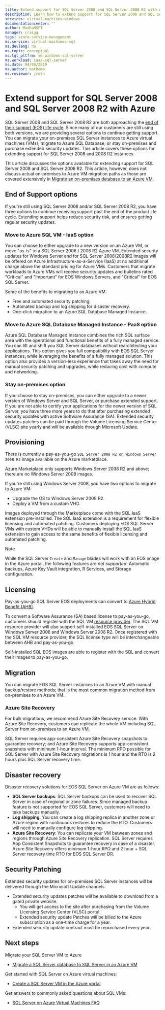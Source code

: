 ```yaml
---
title: Extend support for SQL Server 2008 and SQL Server 2008 R2 with Azure
description: Learn how to extend support for SQL Server 2008 and SQL Server 2008 R2 by migrating your SQL Server instance to Azure, or purchasing extended support to keep instances on-premises. 
services: virtual-machines-windows
documentationcenter: ''
author: MashaMSFT
manager: craigg
tags: azure-service-management
ms.service: virtual-machines-sql
ms.devlang: na
ms.topic: conceptual
ms.tgt_pltfrm: vm-windows-sql-server
ms.workload: iaas-sql-server
ms.date: 04/08/2019
ms.author: mathoma
ms.reviewer: jroth
---
```

# Extend support for SQL Server 2008 and SQL Server 2008 R2 with Azure

SQL Server 2008 and SQL Server 2008 R2 are both approaching the [end of their support (EOS) life cycle](/sql-server/sql-server-2008). Since many of our customers are still using both versions, we are providing several options to continue getting support. You can migrate your on-premises SQL Server instances to Azure virtual machines (VMs), migrate to Azure SQL Database, or stay on-premises and purchase extended security updates. This article covers these options for extending support for SQL Server 2008 and 2008 R2 instances.  

This article discusses the options available for extending support for SQL Server 2008 and SQL Server 2008 R2. This article, however, does not discuss actual on-premises to Azure VM migration paths as those are covered extensively in [Migrate an on-premises database to an Azure VM](virtual-machines-windows-migrate-sql.md). 

## End of Support options
If you're still using SQL Server 2008 and/or SQL Server 2008 R2, you have three options to continue receiving support past the end of the product life cycle. Extending support helps reduce security risk, and ensures getting regular security updates. 

### Move to Azure SQL VM - IaaS option
You can choose to either upgrade to a new version on an Azure VM, or move "as-is" to a SQL Server 2008 / 2008 R2 Azure VM. Extended security updates for Windows Server and for SQL Server 2008/2008R2 images will be offered on Azure Infrastructure-as-a-Service (IaaS) at no additional charge above the standard pricing for Azure VMs. Customers that migrate workloads to Azure VMs will receive security updates and bulletins rated "Critical" and "Important" for EOS Windows Servers, and "Critical" for EOS SQL Server. 

Some of the benefits to migrating to an Azure VM: 
- Free and automated security patching.
- Automated backup and log shipping for disaster recovery. 
- One-click migration to an Azure SQL Database Managed Instance. 

### Move to Azure SQL Database Managed Instance - PaaS option 
Azure SQL Database Managed Instance combines the rich SQL surface area with the operational and functional benefits of a fully managed service. You can lift and shift you SQL Server databases without rearchitecting your applications. This option gives you full compatibility with EOS SQL Server instances, while leveraging the  benefits of a fully managed solution. This option also provides a version-less experience that takes away the need for manual security patching and upgrades, while reducing cost with compute and networking. 

### Stay on-premises option
If you choose to stay on-premises, you can either upgrade to a newer version of Windows Server and SQL Server, or  purchase extended support. If you are not able to certify your applications for the newer version of SQL Server, you have three more years to do that after purchasing extended security updates with active Software Assurance (SA). Extended security updates patches can be paid through the Volume Licensing Service Center (VLSC) site yearly and will be available through Microsoft Update. 


## Provisioning 
There is currently a pay-as-you-go `SQL Server 2008 R2 on Windows Server 2008 R2` image available on the Azure marketplace.

Azure Marketplace only supports Windows Server 2008 R2 and above; there are no Windows Server 2008 images.

If you're still using Windows Server 2008, you have two options to migrate to Azure VM:
- Upgrade the OS to Windows Server 2008 R2.
- Deploy a VM from a custom VHD.

Images deployed through the Marketplace come with the SQL IaaS extension pre-installed. The SQL IaaS extension is a requirement for flexible licensing and automated patching. Customers deploying EOS SQL Server VMs with custom VHDs will be able to manually install the SQL IaaS extension to gain access to the same benefits of flexible licensing and automated patching.

  > [!NOTE]
  > While the SQL Server `Create` and `Manage` blades will work with an EOS image in the Azure portal, the following features are _not supported_: Automatic backups, Azure Key Vault integration, R Services, and Storage configuration.

## Licensing
Pay-as-you-go SQL Server EOS deployments can convert to [Azure Hybrid Benefit (AHB)](https://azure.microsoft.com/en-us/pricing/hybrid-benefit/).

To convert a Software Assurance (SA) based license to pay-as-you-go, customers should register with the SQL VM [resource provider](virtual-machines-windows-sql-ahb.md#register-sql-server-vm-with-sql-resource-provider). The SQL VM resource provider will also support self-installed EOS SQL Server on Windows Server 2008 and Windows Server 2008 R2. Once registered with the SQL VM resource provider, the SQL license type will be interchangeable between AHB and pay-as-you-go. 

Self-installed SQL EOS images are able to register with the SQL  and convert their images to pay-as-you-go.

## Migration
You can migrate EOS SQL Server instances to an Azure VM with manual backup/restore methods; that is the most common migration method from on-premises to an Azure VM.

### Azure Site Recovery

For bulk migrations, we recommend Azure Site Recovery service. With Azure Site Recovery, customers can replicate the whole VM including SQL Server from on-premises to an Azure VM.

SQL Server requires app-consistent Azure Site Recovery snapshots to guarantee recovery; and Azure Site Recovery supports app-consistent snapshots with minimum 1-hour interval. The minimum RPO possible for SQL Server with Azure Site Recovery migrations is 1 hour and the RTO is 2 hours plus SQL Server recovery time.

## Disaster recovery 

Disaster recovery solutions for EOS SQL Server on Azure VM are as follows:

- **SQL Server backups**: SQL Server backups can be used to recover SQL Server in case of regional or zone failures. Since managed backup feature is not supported for EOS SQL Server, customers will need to take backups manually.
- **Log shipping**: You can create a log shipping replica in another zone or Azure region with continuous restores to reduce the RTO. Customers will need to manually configure log shipping.
- **Azure Site Recovery**: You can replicate your VM between zones and regions through Azure Site Recovery replication. SQL Server requires App Consistent Snapshots to guarantee recovery in case of a disaster. Azure Site Recovery offers minimum 1-hour RPO and 2 hour + SQL Server recovery time RTO for EOS SQL Server DR.

## Security Patching
Extended security updates for on-premises SQL Server instances will be delivered through the Microsoft Update channels.  

-  Extended security updates patches will be available to download from a gated private website. 
    - You will get access to the site after purchasing from the Volume Licensing Service Center (VLSC) portal.
    - Extended security update Patches will be billed to the Azure subscription as a one-time charge for a year. 
- Extended security update contract must be repurchased every year.  


## Next steps

Migrate your SQL Server VM to Azure

* [Migrate a SQL Server database to SQL Server in an Azure VM](virtual-machines-windows-migrate-sql.md)

Get started with SQL Server on Azure virtual machines:

* [Create a SQL Server VM in the Azure portal](quickstart-sql-vm-create-portal.md)

Get answers to commonly asked questions about SQL VMs:

* [SQL Server on Azure Virtual Machines FAQ](virtual-machines-windows-sql-server-iaas-faq.md)
